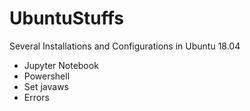 # UbuntuStuffs
Several Installations and Configurations in Ubuntu 18.04
- Jupyter Notebook 
- Powershell 
- Set javaws
- Errors
